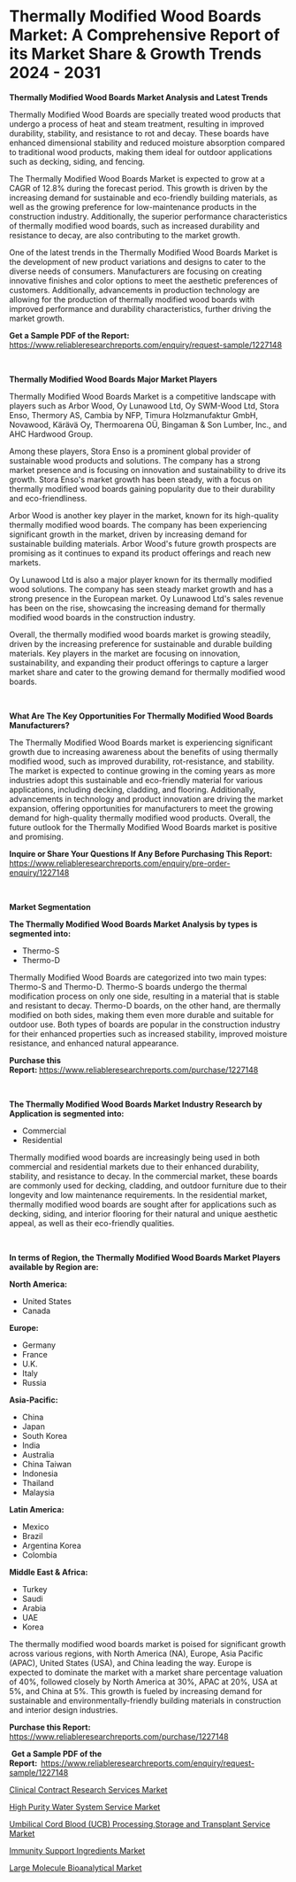 <p><h1>Thermally Modified Wood Boards Market: A Comprehensive Report of its Market Share & Growth Trends 2024 - 2031</h1></p><p><strong>Thermally Modified Wood Boards Market Analysis and Latest Trends</strong></p>
<p><p>Thermally Modified Wood Boards are specially treated wood products that undergo a process of heat and steam treatment, resulting in improved durability, stability, and resistance to rot and decay. These boards have enhanced dimensional stability and reduced moisture absorption compared to traditional wood products, making them ideal for outdoor applications such as decking, siding, and fencing.</p><p>The Thermally Modified Wood Boards Market is expected to grow at a CAGR of 12.8% during the forecast period. This growth is driven by the increasing demand for sustainable and eco-friendly building materials, as well as the growing preference for low-maintenance products in the construction industry. Additionally, the superior performance characteristics of thermally modified wood boards, such as increased durability and resistance to decay, are also contributing to the market growth.</p><p>One of the latest trends in the Thermally Modified Wood Boards Market is the development of new product variations and designs to cater to the diverse needs of consumers. Manufacturers are focusing on creating innovative finishes and color options to meet the aesthetic preferences of customers. Additionally, advancements in production technology are allowing for the production of thermally modified wood boards with improved performance and durability characteristics, further driving the market growth.</p></p>
<p><strong>Get a Sample PDF of the Report:&nbsp;</strong> <a href="https://www.reliableresearchreports.com/enquiry/request-sample/1227148">https://www.reliableresearchreports.com/enquiry/request-sample/1227148</a></p>
<p>&nbsp;</p>
<p><strong>Thermally Modified Wood Boards Major Market Players</strong></p>
<p><p>Thermally Modified Wood Boards Market is a competitive landscape with players such as Arbor Wood, Oy Lunawood Ltd, Oy SWM-Wood Ltd, Stora Enso, Thermory AS, Cambia by NFP, Timura Holzmanufaktur GmbH, Novawood, Kärävä Oy, Thermoarena OÜ, Bingaman & Son Lumber, Inc., and AHC Hardwood Group. </p><p>Among these players, Stora Enso is a prominent global provider of sustainable wood products and solutions. The company has a strong market presence and is focusing on innovation and sustainability to drive its growth. Stora Enso's market growth has been steady, with a focus on thermally modified wood boards gaining popularity due to their durability and eco-friendliness.</p><p>Arbor Wood is another key player in the market, known for its high-quality thermally modified wood boards. The company has been experiencing significant growth in the market, driven by increasing demand for sustainable building materials. Arbor Wood's future growth prospects are promising as it continues to expand its product offerings and reach new markets.</p><p>Oy Lunawood Ltd is also a major player known for its thermally modified wood solutions. The company has seen steady market growth and has a strong presence in the European market. Oy Lunawood Ltd's sales revenue has been on the rise, showcasing the increasing demand for thermally modified wood boards in the construction industry.</p><p>Overall, the thermally modified wood boards market is growing steadily, driven by the increasing preference for sustainable and durable building materials. Key players in the market are focusing on innovation, sustainability, and expanding their product offerings to capture a larger market share and cater to the growing demand for thermally modified wood boards.</p></p>
<p>&nbsp;</p>
<p><strong>What Are The Key Opportunities For Thermally Modified Wood Boards Manufacturers?</strong></p>
<p><p>The Thermally Modified Wood Boards market is experiencing significant growth due to increasing awareness about the benefits of using thermally modified wood, such as improved durability, rot-resistance, and stability. The market is expected to continue growing in the coming years as more industries adopt this sustainable and eco-friendly material for various applications, including decking, cladding, and flooring. Additionally, advancements in technology and product innovation are driving the market expansion, offering opportunities for manufacturers to meet the growing demand for high-quality thermally modified wood products. Overall, the future outlook for the Thermally Modified Wood Boards market is positive and promising.</p></p>
<p><strong>Inquire or Share Your Questions If Any Before Purchasing This Report:</strong> <a href="https://www.reliableresearchreports.com/enquiry/pre-order-enquiry/1227148">https://www.reliableresearchreports.com/enquiry/pre-order-enquiry/1227148</a></p>
<p>&nbsp;</p>
<p><strong>Market Segmentation</strong></p>
<p><strong>The Thermally Modified Wood Boards Market Analysis by types is segmented into:</strong></p>
<p><ul><li>Thermo-S</li><li>Thermo-D</li></ul></p>
<p><p>Thermally Modified Wood Boards are categorized into two main types: Thermo-S and Thermo-D. Thermo-S boards undergo the thermal modification process on only one side, resulting in a material that is stable and resistant to decay. Thermo-D boards, on the other hand, are thermally modified on both sides, making them even more durable and suitable for outdoor use. Both types of boards are popular in the construction industry for their enhanced properties such as increased stability, improved moisture resistance, and enhanced natural appearance.</p></p>
<p><strong>Purchase this Report:&nbsp;</strong><a href="https://www.reliableresearchreports.com/purchase/1227148">https://www.reliableresearchreports.com/purchase/1227148</a></p>
<p>&nbsp;</p>
<p><strong>The Thermally Modified Wood Boards Market Industry Research by Application is segmented into:</strong></p>
<p><ul><li>Commercial</li><li>Residential</li></ul></p>
<p><p>Thermally modified wood boards are increasingly being used in both commercial and residential markets due to their enhanced durability, stability, and resistance to decay. In the commercial market, these boards are commonly used for decking, cladding, and outdoor furniture due to their longevity and low maintenance requirements. In the residential market, thermally modified wood boards are sought after for applications such as decking, siding, and interior flooring for their natural and unique aesthetic appeal, as well as their eco-friendly qualities.</p></p>
<p>&nbsp;</p>
<p><strong>In terms of Region, the Thermally Modified Wood Boards Market Players available by Region are:</strong></p>
<p>
    <p> <strong> North America: </strong>
        <ul>
            <li>United States</li>
            <li>Canada</li>
        </ul>
        </p> 
    <p> <strong> Europe: </strong>
        <ul>
            <li>Germany</li>
            <li>France</li>
            <li>U.K.</li>
            <li>Italy</li>
            <li>Russia</li>
        </ul>
        </p> 
    <p> <strong> Asia-Pacific: </strong>
        <ul>
            <li>China</li>
            <li>Japan</li>
            <li>South Korea</li>
            <li>India</li>
            <li>Australia</li>
            <li>China Taiwan</li>
            <li>Indonesia</li>
            <li>Thailand</li>
            <li>Malaysia</li>
        </ul>
        </p> 
    <p> <strong> Latin America: </strong>
        <ul>
            <li>Mexico</li>
            <li>Brazil</li>
            <li>Argentina Korea</li>
            <li>Colombia</li>
        </ul>
        </p> 
    <p> <strong> Middle East & Africa: </strong>
        <ul>
            <li>Turkey</li>
            <li>Saudi</li>
            <li>Arabia</li>
            <li>UAE</li>
            <li>Korea</li>
        </ul>
    </p>
    </p>
<p><p>The thermally modified wood boards market is poised for significant growth across various regions, with North America (NA), Europe, Asia Pacific (APAC), United States (USA), and China leading the way. Europe is expected to dominate the market with a market share percentage valuation of 40%, followed closely by North America at 30%, APAC at 20%, USA at 5%, and China at 5%. This growth is fueled by increasing demand for sustainable and environmentally-friendly building materials in construction and interior design industries.</p></p>
<p><strong>Purchase this Report: </strong><a href="https://www.reliableresearchreports.com/purchase/1227148">https://www.reliableresearchreports.com/purchase/1227148</a></p>
<p>&nbsp;<strong>Get a Sample PDF of the Report:&nbsp;&nbsp;</strong><a href="https://www.reliableresearchreports.com/enquiry/request-sample/1227148">https://www.reliableresearchreports.com/enquiry/request-sample/1227148</a></p>
<p><strong></strong></p>
<p><p><a href="https://issuu.com/reportprime-2/docs/clinical-contract-research-services-market-size-20">Clinical Contract Research Services Market</a></p><p><a href="https://medium.com/@laurenhunter26/high-purity-water-system-service-market-trends-and-market-analysis-forecasted-for-period-2024-2031-88cff7e60a1e">High Purity Water System Service Market</a></p><p><a href="https://medium.com/@laurenhunter26/umbilical-cord-blood-ucb-processing-storage-and-transplant-service-market-trends-and-market-d6952967cc3a">Umbilical Cord Blood (UCB) Processing,Storage and Transplant Service Market</a></p><p><a href="https://github.com/lababdou/Market-Research-Report-List-2/blob/main/immunity-support-ingredients-market.md">Immunity Support Ingredients Market</a></p><p><a href="https://issuu.com/reportprime-2/docs/large-molecule-bioanalytical-market-size-2030.pptx">Large Molecule Bioanalytical Market</a></p></p>